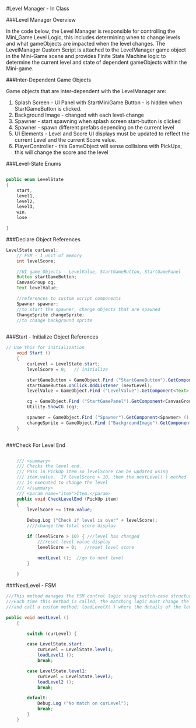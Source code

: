 #Level Manager - In Class 

###Level Manager Overview

In the code below, the Level Manager is responsible for controlling the Mini_Game Level Logic, this includes determining when to change levels and what gameObjects are impacted when the level changes.  The LevelManager Custom Script is attached to the LevelManager game object in the Mini-Game scene and provides Finite State Machine logic to determine the current level and state of dependent gameObjects within the Mini-game. 

###Inter-Dependent Game Objects

Game objects that are inter-dependent with the LevelManager are: 

1. Splash Screen - UI Panel with StartMiniGame Button - is hidden when StartGameButton is clicked.
2. Background Image - changed with each level-change
3. Spawner - start spawning when splash screen start-button is clicked
4. Spawner - spawn different prefabs depending on the current level
5. UI Elements - Level and Score UI displays must be updated to reflect the current Level and the current Score value.
6. PlayerController - this GameObject will sense collisions with PickUps, this will change the score and the level

###Level-State Enums

```java

public enum LevelState
{
	start,
	level1,
	level2,
	level3,
	win,
	lose

}
```

###Declare Object References

```java
LevelState curLevel;
	// FSM - 1 unit of memory
	int levelScore;

	//UI game Objects - LevelValue, StartGameButton, StartGamePanel
	Button startGameButton;
	CanvasGroup cg;
	Text levelValue;

	//references to custom script components
	Spawner spawner;
	//to start the spawner, change objects that are spawned
	ChangeSprite changeSprite;
	//to change background sprite
	
```
	
###Start - Initialize Object References

```java
// Use this for initialization
	void Start ()
	{
		curLevel = LevelState.start;
		levelScore = 0;   // initialize

		startGameButton = GameObject.Find ("StartGameButton").GetComponent<Button> ();
		startGameButton.onClick.AddListener (nextLevel);
		levelValue = GameObject.Find ("LevelValue").GetComponent<Text> ();

		cg = GameObject.Find ("StartGamePanel").GetComponent<CanvasGroup> ();
		Utility.ShowCG (cg);

		spawner = GameObject.Find ("Spawner").GetComponent<Spawner> ();
		changeSprite = GameObject.Find ("BackgroundImage").GetComponent<ChangeSprite> ();
	}
	
```

###Check For Level End

```java

 	/// <summary>
	/// Checks the level end.
	/// Pass in PickUp item so levelScore can be updated using
	/// item.value.  If levelScore > 10, then the nextLevel( ) method
	/// is executed to change the level
	/// </summary>
	/// <param name="item">Item.</param>
	public void CheckLevelEnd (PickUp item)
	{
		levelScore += item.value;

		Debug.Log ("Check if level is over" + levelScore);
		////change the total score display

		if (levelScore > 10) { ///level has changed
			///reset level value display
			levelScore = 0;   //reset level score

			nextLevel ();  //go to next level
		}
		
	}
```

###NextLevel - FSM 

```java
///This method manages the FSM control logic using switch-case structure. 
///Each time this method is called, the matching logic must change the value of curLevel, 
///and call a custom method: loadLevelX( ) where the details of the level loading logic are specified.

public void nextLevel ()
	{

		switch (curLevel) {

		case LevelState.start:
			curLevel = LevelState.level1;
			loadLevel1 ();
			break;

		case LevelState.level1:
			curLevel = LevelState.level2;
			loadLevel2 ();
			break;

		default:
			Debug.Log ("No match on curLevel");
			break;
		}
	}
	
```
	